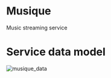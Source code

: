 # Musique
Music streaming service
# Service data model
![musique_data](https://user-images.githubusercontent.com/71068953/178100529-f7801f3a-8720-4c21-b8c5-505c4c0cd2d0.png)
